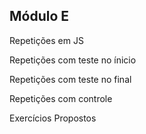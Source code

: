## Módulo E

Repetições em JS

Repetições com teste no ínicio

Repetições com teste no final

Repetições com controle

Exercícios Propostos